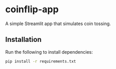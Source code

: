 # coinflip-app

A simple Streamlit app that simulates coin tossing.

## Installation

Run the following to install dependencies:
```bash
pip install -r requirements.txt
